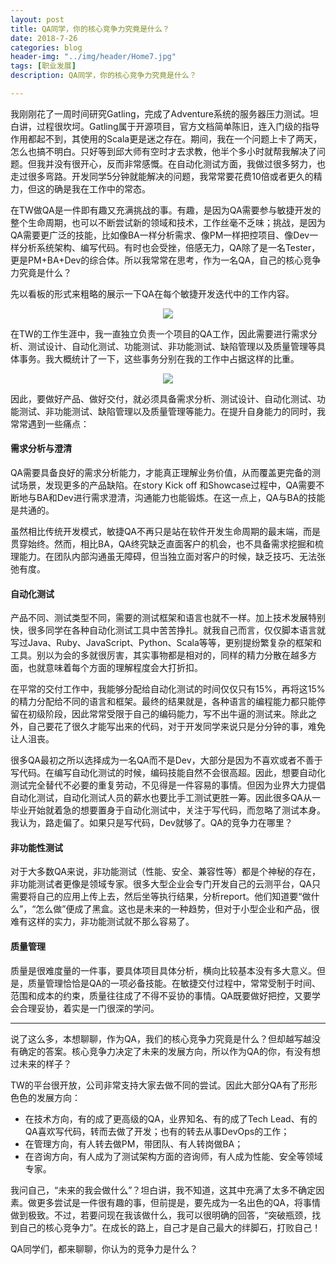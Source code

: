```yaml
---
layout: post
title: QA同学，你的核心竞争力究竟是什么？
date: 2018-7-26
categories: blog
header-img: "../img/header/Home7.jpg"
tags: [职业发展]
description: QA同学，你的核心竞争力究竟是什么？

---
```


我刚刚花了一周时间研究Gatling，完成了Adventure系统的服务器压力测试。坦白讲，过程很坎坷。Gatling属于开源项目，官方文档简单陈旧，连入门级的指导作用都起不到，其使用的Scala更是迷之存在。期间，我在一个问题上卡了两天，怎么也搞不明白。只好等到邱大师有空时才去求教，他半个多小时就帮我解决了问题。但我并没有很开心，反而非常感慨。在自动化测试方面，我做过很多努力，也走过很多弯路。开发同学5分钟就能解决的问题，我常常要花费10倍或者更久的精力，但这的确是我在工作中的常态。

在TW做QA是一件即有趣又充满挑战的事。有趣，是因为QA需要参与敏捷开发的整个生命周期，也可以不断尝试新的领域和技术，工作丝毫不乏味；挑战，是因为QA需要更广泛的技能，比如像BA一样分析需求、像PM一样把控项目、像Dev一样分析系统架构、编写代码。有时也会受挫，倍感无力，QA除了是一名Tester，更是PM+BA+Dev的综合体。所以我常常在思考，作为一名QA，自己的核心竞争力究竟是什么？

先以看板的形式来粗略的展示一下QA在每个敏捷开发迭代中的工作内容。

<center>
    <p><img src="{{site.baseurl }}/img/web-testing/image-020.png" align="center"></p>
</center>

在TW的工作生涯中，我一直独立负责一个项目的QA工作，因此需要进行需求分析、测试设计、自动化测试、功能测试、非功能测试、缺陷管理以及质量管理等具体事务。我大概统计了一下，这些事务分别在我的工作中占据这样的比重。

<center>
    <p><img src="{{site.baseurl }}/img/web-testing/image-021.png" align="center"></p>
</center>

因此，要做好产品、做好交付，就必须具备需求分析、测试设计、自动化测试、功能测试、非功能测试、缺陷管理以及质量管理等能力。在提升自身能力的同时，我常常遇到一些痛点：

#### 需求分析与澄清

QA需要具备良好的需求分析能力，才能真正理解业务价值，从而覆盖更完备的测试场景，发现更多的产品缺陷。在story Kick off 和Showcase过程中，QA需要不断地与BA和Dev进行需求澄清，沟通能力也能锻炼。在这一点上，QA与BA的技能是共通的。

虽然相比传统开发模式，敏捷QA不再只是站在软件开发生命周期的最末端，而是贯穿始终。然而，相比BA，QA终究缺乏直面客户的机会，也不具备需求挖掘和梳理能力。在团队内部沟通虽无障碍，但当独立面对客户的时候，缺乏技巧、无法张弛有度。

#### 自动化测试

产品不同、测试类型不同，需要的测试框架和语言也就不一样。加上技术发展特别快，很多同学在各种自动化测试工具中苦苦挣扎。就我自己而言，仅仅脚本语言就写过Java、Ruby、JavaScript、Python、Scala等等，更别提纷繁复杂的框架和工具。别以为会的多就很厉害，其实事物都是相对的，同样的精力分散在越多方面，也就意味着每个方面的理解程度会大打折扣。

在平常的交付工作中，我能够分配给自动化测试的时间仅仅只有15%，再将这15%的精力分配给不同的语言和框架。最终的结果就是，各种语言的编程能力都只能停留在初级阶段，因此常常受限于自己的编码能力，写不出牛逼的测试来。除此之外，自己要花了很久才能写出来的代码，对于开发同学来说只是分分钟的事，难免让人沮丧。

很多QA最初之所以选择成为一名QA而不是Dev，大部分是因为不喜欢或者不善于写代码。在编写自动化测试的时候，编码技能自然不会很高超。因此，想要自动化测试完全替代不必要的重复劳动，不见得是一件容易的事情。但因为业界大力提倡自动化测试，自动化测试人员的薪水也要比手工测试更胜一筹。因此很多QA从一毕业开始就着急的想要置身于自动化测试中，关注于写代码，而忽略了测试本身。我认为，路走偏了。如果只是写代码，Dev就够了。QA的竞争力在哪里？

#### 非功能性测试

对于大多数QA来说，非功能测试（性能、安全、兼容性等）都是个神秘的存在，非功能测试者更像是领域专家。很多大型企业会专门开发自己的云测平台，QA只需要将自己的应用上传上去，然后坐等执行结果，分析report。他们知道要“做什么”，“怎么做”便成了黑盒。这也是未来的一种趋势，但对于小型企业和产品，很难有这样的实力，非功能测试就不那么容易了。


#### 质量管理

质量是很难度量的一件事，要具体项目具体分析，横向比较基本没有多大意义。但是，质量管理恰恰是QA的一项必备技能。在敏捷交付过程中，常常受制于时间、范围和成本的约束，质量往往成了不得不妥协的事情。QA既要做好把控，又要学会合理妥协，着实是一门很深的学问。

---

说了这么多，本想聊聊，作为QA，我们的核心竞争力究竟是什么？但却越写越没有确定的答案。核心竞争力决定了未来的发展方向，所以作为QA的你，有没有想过未来的样子？

TW的平台很开放，公司非常支持大家去做不同的尝试。因此大部分QA有了形形色色的发展方向：

* 在技术方向，有的成了更高级的QA，业界知名、有的成了Tech Lead、有的QA喜欢写代码，转而去做了开发；也有的转去从事DevOps的工作；
* 在管理方向，有人转去做PM，带团队、有人转岗做BA；
* 在咨询方向，有人成为了测试架构方面的咨询师，有人成为性能、安全等领域专家。

我问自己，“未来的我会做什么”？坦白讲，我不知道，这其中充满了太多不确定因素。做更多尝试是一件很有趣的事，但前提是，要先成为一名出色的QA，将事情做到极致。不过，若要问现在我该做什么，我可以很明确的回答，“突破瓶颈，找到自己的核心竞争力”。在成长的路上，自己才是自己最大的绊脚石，打败自己！

QA同学们，都来聊聊，你认为的竞争力是什么？
